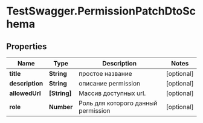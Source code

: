# TestSwagger.PermissionPatchDtoSchema

## Properties

Name | Type | Description | Notes
------------ | ------------- | ------------- | -------------
**title** | **String** | простое название | [optional] 
**description** | **String** | описание permission | [optional] 
**allowedUrl** | **[String]** | Массив доступных url. | [optional] 
**role** | **Number** | Роль для которого данный permission | [optional] 


